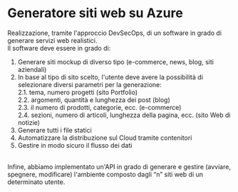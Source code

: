 # Generatore siti web su Azure
Realizzazione, tramite l'approccio DevSecOps, di un software in grado di generare servizi web realistici.<br>
Il software deve essere in grado di:
1. Generare siti mockup di diverso tipo (e-commerce, news, blog, siti aziendali)
2. In base al tipo di sito scelto, l'utente deve avere la possibilità di selezionare diversi parametri per la generazione:
<br>2.1. tema, numero progetti (sito Portfolio)
<br>2.2. argomenti, quantità e lunghezza dei post (blog)
<br>2.3. il numero di prodotti, categorie, ecc. (e-commerce)
<br>2.4. sezioni, numero di articoli, lunghezza della pagina, ecc. (sito Web di notizie)
3. Generare tutti i file statici
4. Automatizzare la distribuzione sul Cloud tramite contenitori
5. Gestire in modo sicuro il flusso dei dati
<br>
Infine, abbiamo implementato un'API in grado di generare e gestire (avviare, spegnere, modificare) l'ambiente composto dagli “n” siti web di un determinato utente.
